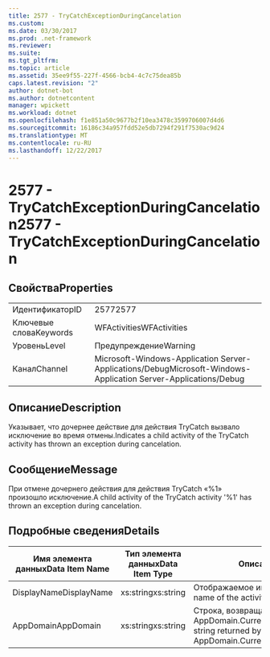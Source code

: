 ```yaml
---
title: 2577 - TryCatchExceptionDuringCancelation
ms.custom: 
ms.date: 03/30/2017
ms.prod: .net-framework
ms.reviewer: 
ms.suite: 
ms.tgt_pltfrm: 
ms.topic: article
ms.assetid: 35ee9f55-227f-4566-bcb4-4c7c75dea85b
caps.latest.revision: "2"
author: dotnet-bot
ms.author: dotnetcontent
manager: wpickett
ms.workload: dotnet
ms.openlocfilehash: f1e851a50c9677b2f10ea3478c3599706007d4d6
ms.sourcegitcommit: 16186c34a957fdd52e5db7294f291f7530ac9d24
ms.translationtype: MT
ms.contentlocale: ru-RU
ms.lasthandoff: 12/22/2017
---
```

# <a name="2577---trycatchexceptionduringcancelation"></a><span data-ttu-id="f2fde-102">2577 - TryCatchExceptionDuringCancelation</span><span class="sxs-lookup"><span data-stu-id="f2fde-102">2577 - TryCatchExceptionDuringCancelation</span></span>
## <a name="properties"></a><span data-ttu-id="f2fde-103">Свойства</span><span class="sxs-lookup"><span data-stu-id="f2fde-103">Properties</span></span>  
  
|||  
|-|-|  
|<span data-ttu-id="f2fde-104">Идентификатор</span><span class="sxs-lookup"><span data-stu-id="f2fde-104">ID</span></span>|<span data-ttu-id="f2fde-105">2577</span><span class="sxs-lookup"><span data-stu-id="f2fde-105">2577</span></span>|  
|<span data-ttu-id="f2fde-106">Ключевые слова</span><span class="sxs-lookup"><span data-stu-id="f2fde-106">Keywords</span></span>|<span data-ttu-id="f2fde-107">WFActivities</span><span class="sxs-lookup"><span data-stu-id="f2fde-107">WFActivities</span></span>|  
|<span data-ttu-id="f2fde-108">Уровень</span><span class="sxs-lookup"><span data-stu-id="f2fde-108">Level</span></span>|<span data-ttu-id="f2fde-109">Предупреждение</span><span class="sxs-lookup"><span data-stu-id="f2fde-109">Warning</span></span>|  
|<span data-ttu-id="f2fde-110">Канал</span><span class="sxs-lookup"><span data-stu-id="f2fde-110">Channel</span></span>|<span data-ttu-id="f2fde-111">Microsoft-Windows-Application Server-Applications/Debug</span><span class="sxs-lookup"><span data-stu-id="f2fde-111">Microsoft-Windows-Application Server-Applications/Debug</span></span>|  
  
## <a name="description"></a><span data-ttu-id="f2fde-112">Описание</span><span class="sxs-lookup"><span data-stu-id="f2fde-112">Description</span></span>  
 <span data-ttu-id="f2fde-113">Указывает, что дочернее действие для действия TryCatch вызвало исключение во время отмены.</span><span class="sxs-lookup"><span data-stu-id="f2fde-113">Indicates a child activity of the TryCatch activity has thrown an exception during cancelation.</span></span>  
  
## <a name="message"></a><span data-ttu-id="f2fde-114">Сообщение</span><span class="sxs-lookup"><span data-stu-id="f2fde-114">Message</span></span>  
 <span data-ttu-id="f2fde-115">При отмене дочернего действия для действия TryCatch «%1» произошло исключение.</span><span class="sxs-lookup"><span data-stu-id="f2fde-115">A child activity of the TryCatch activity '%1' has thrown an exception during cancelation.</span></span>  
  
## <a name="details"></a><span data-ttu-id="f2fde-116">Подробные сведения</span><span class="sxs-lookup"><span data-stu-id="f2fde-116">Details</span></span>  
  
|<span data-ttu-id="f2fde-117">Имя элемента данных</span><span class="sxs-lookup"><span data-stu-id="f2fde-117">Data Item Name</span></span>|<span data-ttu-id="f2fde-118">Тип элемента данных</span><span class="sxs-lookup"><span data-stu-id="f2fde-118">Data Item Type</span></span>|<span data-ttu-id="f2fde-119">Описание</span><span class="sxs-lookup"><span data-stu-id="f2fde-119">Description</span></span>|  
|--------------------|--------------------|-----------------|  
|<span data-ttu-id="f2fde-120">DisplayName</span><span class="sxs-lookup"><span data-stu-id="f2fde-120">DisplayName</span></span>|<span data-ttu-id="f2fde-121">xs:string</span><span class="sxs-lookup"><span data-stu-id="f2fde-121">xs:string</span></span>|<span data-ttu-id="f2fde-122">Отображаемое имя действия.</span><span class="sxs-lookup"><span data-stu-id="f2fde-122">The display name of the activity.</span></span>|  
|<span data-ttu-id="f2fde-123">AppDomain</span><span class="sxs-lookup"><span data-stu-id="f2fde-123">AppDomain</span></span>|<span data-ttu-id="f2fde-124">xs:string</span><span class="sxs-lookup"><span data-stu-id="f2fde-124">xs:string</span></span>|<span data-ttu-id="f2fde-125">Строка, возвращаемая AppDomain.CurrentDomain.FriendlyName.</span><span class="sxs-lookup"><span data-stu-id="f2fde-125">The string returned by AppDomain.CurrentDomain.FriendlyName.</span></span>|

